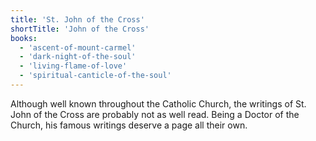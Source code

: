 ```yaml
---
title: 'St. John of the Cross'
shortTitle: 'John of the Cross'
books:
  - 'ascent-of-mount-carmel'
  - 'dark-night-of-the-soul'
  - 'living-flame-of-love'
  - 'spiritual-canticle-of-the-soul'
---
```


Although well known throughout the Catholic Church, the writings of St. John of the Cross are probably not as well read. Being a Doctor of the Church, his famous writings deserve a page all their own.
